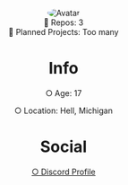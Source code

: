 <div class=".bg-gray-dark">
<p align="center">
  <a>
<img src="https://cdn.discordapp.com/attachments/653965851908898816/743386927818080286/159730762434896599.gif" alt="Avatar" style="border-radius: 75%;">
  </a><br>
  📝  Repos: 3<br>
  📝  Planned Projects: Too many<br>
</p>
<div class="display">
<h1 style="text-align: center;" align="center"> Info </h1>
  <p style="text-align: center;"align="center">○ Age: 17 <br></p><p style="text-align: center;"align="center">○ Location: Hell, Michigan<br></p>
<h1 style="text-align: center;" align="center"> Social </h1>
  <a href="https://discord.com/users/499246814931845120"> <p style="text-align: center;"align="center">○ Discord Profile</p></>
    </div></div>
